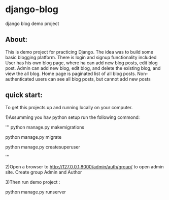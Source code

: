 # django-blog
django blog demo project

## About:

This is demo project for practicing Django. The idea was to build some basic blogging platform. 
There is login and signup functionality included
User has his own blog page, where ha can add new blog posts, edit blog post. 
Admin can add new blog, edit blog, and delete the existing blog, and view the all blog. Home page is paginated list of all blog posts.
Non-authenticated users can see all blog posts, but cannot add new posts
	
## quick start:

To get this projects up and running locally on your computer.

1)Assumming you hav python setup run the following commond:

'''
python manage.py makemigrations 

python manage.py migrate  

python manage.py createsuperuser 

'''

2)Open a browser to http://127.0.0.1:8000/admin/auth/group/ to open admin site. Create group Admin and Author

3)Then run demo project :

python manage.py runserver 
